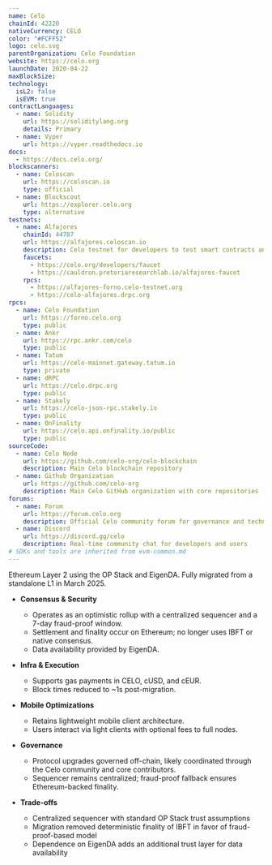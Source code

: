 ```yaml
---
name: Celo
chainId: 42220
nativeCurrency: CELO
color: "#FCFF52"
logo: celo.svg
parentOrganization: Celo Foundation
website: https://celo.org
launchDate: 2020-04-22
maxBlockSize: 
technology:
  isL2: false
  isEVM: true
contractLanguages:
  - name: Solidity
    url: https://soliditylang.org
    details: Primary
  - name: Vyper
    url: https://vyper.readthedocs.io
docs:
  - https://docs.celo.org/
blockscanners:
  - name: Celoscan
    url: https://celoscan.io
    type: official
  - name: Blockscout
    url: https://explorer.celo.org
    type: alternative
testnets:
  - name: Alfajores
    chainId: 44787
    url: https://alfajores.celoscan.io
    description: Celo testnet for developers to test smart contracts and dApps before mainnet deployment.
    faucets:
      - https://celo.org/developers/faucet
      - https://cauldron.pretoriaresearchlab.io/alfajores-faucet
    rpcs:
      - https://alfajores-forno.celo-testnet.org
      - https://celo-alfajores.drpc.org
rpcs:
  - name: Celo Foundation
    url: https://forno.celo.org
    type: public
  - name: Ankr
    url: https://rpc.ankr.com/celo
    type: public
  - name: Tatum
    url: https://celo-mainnet.gateway.tatum.io
    type: private
  - name: dRPC
    url: https://celo.drpc.org
    type: public
  - name: Stakely
    url: https://celo-json-rpc.stakely.io
    type: public
  - name: OnFinality
    url: https://celo.api.onfinality.io/public
    type: public
sourceCode:
  - name: Celo Node
    url: https://github.com/celo-org/celo-blockchain
    description: Main Celo blockchain repository
  - name: Github Organization
    url: https://github.com/celo-org
    description: Main Celo GitHub organization with core repositories
forums:
  - name: Forum
    url: https://forum.celo.org
    description: Official Celo community forum for governance and technical discussions
  - name: Discord
    url: https://discord.gg/celo
    description: Real-time community chat for developers and users
# SDKs and tools are inherited from evm-common.md
---
```


Ethereum Layer 2 using the OP Stack and EigenDA. Fully migrated from a standalone L1 in March 2025.

- **Consensus & Security**  
  - Operates as an optimistic rollup with a centralized sequencer and a 7-day fraud-proof window.  
  - Settlement and finality occur on Ethereum; no longer uses IBFT or native consensus.  
  - Data availability provided by EigenDA.  

- **Infra & Execution**  
  - Supports gas payments in CELO, cUSD, and cEUR.  
  - Block times reduced to ~1s post-migration.  

- **Mobile Optimizations**  
  - Retains lightweight mobile client architecture.  
  - Users interact via light clients with optional fees to full nodes.  

- **Governance**  
  - Protocol upgrades governed off-chain, likely coordinated through the Celo community and core contributors.  
  - Sequencer remains centralized; fraud-proof fallback ensures Ethereum-backed finality.  

- **Trade-offs**  
  - Centralized sequencer with standard OP Stack trust assumptions  
  - Migration removed deterministic finality of IBFT in favor of fraud-proof-based model  
  - Dependence on EigenDA adds an additional trust layer for data availability  
